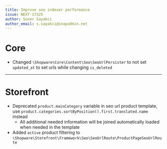 ```yaml
---
title: Improve seo indexer performance
issue: NEXT-17325
author: Soner Sayakci
author_email: s.sayakci@snapadmin.net
---
```

# Core

* Changed `\Shopware\Core\Content\Seo\SeoUrlPersister` to not set `updated_at` to set urls while changing `is_deleted` 

___

# Storefront
* Deprecated `product.mainCategory` variable in seo url product template, use `product.categories.sortByPosition().first.translated.name` instead
  * All additional needed information will be joined automatically loaded when needed in the template
* Added `active` product filtering to `\Shopware\Storefront\Framework\Seo\SeoUrlRoute\ProductPageSeoUrlRoute`
